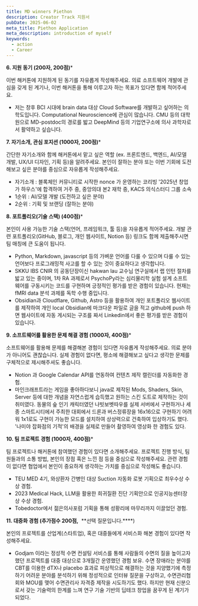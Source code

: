 ```yaml
---
title: MD winners Piethon
description: Creator Track 지원서
pubDate: 2025-06-02
meta_title: Piethon Application
meta_description: introduction of myself
keywords:
  - action
  - Career
---
```

**6. 지원 동기 (200자, 200점)***

이번 해커톤에 지원하게 된 동기를 자유롭게 작성해주세요. 의료 소프트웨어 개발에 관심을 갖게 된 계기나, 이번 해커톤을 통해 이루고자 하는 목표가 있다면 함께 적어주세요.

- 저는 창후 BCI 시대에 brain data 대상 Cloud Software를 개발하고 싶어하는 의학도입니다. Computational Neuroscience에 관심이 많습니다. CMU 등의 대학원으로 MD-postdoc의 경로를 밟고 DeepMind 등의 기업연구소에 의사 과학자로서 활약하고 싶습니다. 


**7. 자기소개, 관심 포지션 (1000자, 200점)***

간단한 자기소개와 함께 해커톤에서 맡고 싶은 역할 (ex. 프론트엔드, 백엔드, AI/모델 개발, UX/UI 디자인, 기획 등)을 알려주세요. 본인이 잘하는 분야 또는 이번 기회에 도전해보고 싶은 분야를 중심으로 자유롭게 작성해주세요.

- 자기소개 : 블록체인 커뮤니티로 시작한 nonce 가 운영하는 코리빙 '2025년 창업가 하우스'에 합격하여 거주 중, 중앙의대 본2 재학 중, KACS 의식스터디 그룹 소속
- 1순위 : AI/모델 개발 (도전하고 싶은 분야)
- 2순위 : 기획 및 브랜딩 (잘하는 분야)

**8. 포트폴리오(기술 스택) (400점)***

본인이 사용 가능한 기술 스택(언어, 프레임워크, 툴 등)을 자유롭게 적어주세요. 개발 관련 포트폴리오(GitHub, 블로그, 개인 웹사이트, Notion 등) 링크도 함께 제출해주시면 팀 매칭에 큰 도움이 됩니다.

- Python, Markdown, javascript 등의 가벼운 언어를 다룰 수 있으며 다룰 수 있는 언어보다 프로그래밍적 사고를 할 수 있는 것이 중요하다고 생각합니다. 
- SKKU IBS CNIR 의 공동단장이신 hakwan lau 교수님 연구실에서 랩 인턴 절차를 밟고 있는 중이며, 1차 RA 과제로서 PsychoPy라는 심리물리학 실험 설계 소프트웨어를 구동시키는 코드를 구현하며 긍정적인 평가를 받은 경험이 있습니다. 현재는 fMRI data 분석 과제를 독학 수행 중입니다. 
- Obsidian과 Cloudflare, Github, Astro 등을 활용하여 개인 포트폴리오 웹사이트를 제작하여 개인 local Obsidian에 마크다운 파일로 글을 적고 github에 push 하면 웹사이트에 자동 게시되는 구조를 짜서 Linkedin에서 좋은 평가를 받은 경험이 있습니다. 

**9. 소프트웨어를 활용한 문제 해결 경험 (1000자, 400점)***

소프트웨어를 활용해 문제를 해결해본 경험이 있다면 자유롭게 작성해주세요. 의료 분야가 아니어도 괜찮습니다. 실제 경험이 없다면, 평소에 해결해보고 싶다고 생각한 문제를 구체적으로 제시해주셔도 좋습니다.

- Notion 과 Google Calendar API를 연동하여 컨텐츠 제작 캘린더를 자동화한 경험.
- 마인크래프트라는 게임을 좋아하다보니 java로 제작된 Mods, Shaders, Skin, Server 등에 대한 개념을 자연스럽게 습득했고 원하는 스킨 도트로 제작하는 것이 취미였다. 동물의 숲 인기 캐릭터였던 나빗보벳따우를 실제 서버에서 구현하거나 세종 스마트시티에서 주최한 대회에서 드론과 버스정류장을 16x16으로 구현하기 어려워 1x1로도 구현이 가능한 모드를 설치하여 상상력으로 건축하여 입상하기도 했다. '나미야 잡화점의 기적'의 배경을 실제로 만들어 촬영하여 영상화 한 경험도 있다. 


**10. 팀 프로젝트 경험 (1000자, 400점)***

팀 프로젝트나 해커톤에 참여했던 경험이 있다면 소개해주세요. 프로젝트 진행 방식, 팀원들과의 소통 방법, 본인의 장점 혹은 느낀 점 등을 중심으로 작성해주세요. 관련 경험이 없다면 협업에서 본인이 중요하게 생각하는 가치를 중심으로 작성해도 좋습니다.

- TEU MED 4기, 와상환자 간병인 대상 Suction 자동화 로봇 기획으로 최우수상 수상 경험.
- 2023 Medical Hack, LLM을 활용한 희귀질환 진단 기획안으로 인공지능센터장상 수상 경험.
- Tobedoctor에서 젊은의사포럼 기획을 통해 성황리에 마무리까지 이끌었던 경험.


**11. 대중화 경험 (추가점수 200점,**  **선택 질문입니다.****)

본인의 프로젝트를 산업계(스타트업), 혹은 대중들에게 서비스화 해본 경험이 있다면 작성해주세요.

- Godjam 이라는 정성적 수면 컨설팅 서비스를 통해 사람들의 수면의 질을 높이고자 했던 프로젝트를 대중 대상으로 3개월간 운영했던 경험 보유. 수면 장애라는 분야를 CBT를 이용한 dTX나 placebo 효과로 피상적으로 해결하는 것을 지양했기에 측정하기 어려운 분야를 분석하기 위해 정성적으로 인터뷰 질문을 구상하고, 수면관리협회와 MOU를 맺어 수면관리사 자격증 제작을 시도하기도 했다. 하지만 현재 신분으로서 갖는 기술력의 한계를 느껴 연구 기술 기반의 딥테크 창업을 꿈꾸게 된 계기가 되었다. 